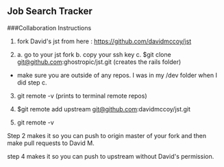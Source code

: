 ## Job Search Tracker

###Collaboration Instructions

1) fork David's jst from here : https://github.com/davidmccoy/jst

2) a. go to your jst fork
b. copy your ssh key
c. $git clone git@github.com:ghostropic/jst.git (creates the rails folder)
- make sure you are outside of any repos. I was in my /dev folder when I did step c.

3) git remote -v (prints to terminal remote repos)

4) $git remote add upstream git@github.com:davidmccoy/jst.git

5) git remote -v

Step 2 makes it so you can push to origin master of your fork and then make pull requests to David M.

step 4 makes it so you can push to upstream without David's permission.
